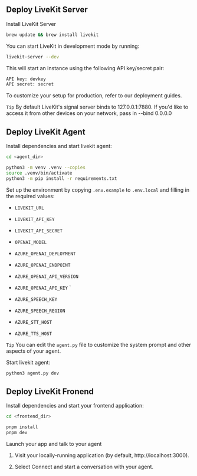 ## Deploy LiveKit Server

Install LiveKit Server

```sh
brew update && brew install livekit
```

You can start LiveKit in development mode by running:

```sh
livekit-server --dev
```

This will start an instance using the following API key/secret pair:

```sh
API key: devkey
API secret: secret
```

To customize your setup for production, refer to our deployment guides.


` Tip
` By default LiveKit's signal server binds to 127.0.0.1:7880. If you'd like to access it from other devices on your network, pass in --bind 0.0.0.0

## Deploy LiveKit Agent

Install dependencies and start livekit agent:

```sh
cd <agent_dir>

python3 -m venv .venv --copies
source .venv/bin/activate
python3 -m pip install -r requirements.txt
```

Set up the environment by copying `.env.example` to `.env.local` and filling in the required values:

- `LIVEKIT_URL`
- `LIVEKIT_API_KEY`
- `LIVEKIT_API_SECRET`

- `OPENAI_MODEL`
- `AZURE_OPENAI_DEPLOYMENT`
- `AZURE_OPENAI_ENDPOINT`
- `AZURE_OPENAI_API_VERSION`
- `AZURE_OPENAI_API_KEY`
`
- `AZURE_SPEECH_KEY`
- `AZURE_SPEECH_REGION`
- `AZURE_STT_HOST`
- `AZURE_TTS_HOST`

` Tip
` You can edit the `agent.py` file to customize the system prompt and other aspects of your agent.


Start livekit agent:

```sh
python3 agent.py dev
```

## Deploy LiveKit Fronend

Install dependencies and start your frontend application:

```sh
cd <frontend_dir>

pnpm install
pnpm dev
```

Launch your app and talk to your agent

1. Visit your locally-running application (by default, http://localhost:3000).

2. Select Connect and start a conversation with your agent.